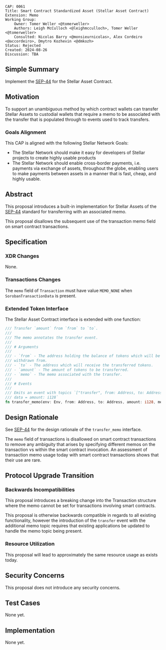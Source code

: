 ```
CAP: 0061
Title: Smart Contract Standardized Asset (Stellar Asset Contract) Extension: Memo
Working Group:
    Owner: Tomer Weller <@tomerweller>
    Authors: Leigh McCulloch <@leighmcculloch>, Tomer Weller <@tomerweller>
    Consulted: Nicolas Barry <@monsieurnicolas>, Alex Cordeiro <@accordeiro>, Dmytro Kozhevin <@dmkozh>
Status: Rejected
Created: 2024-08-26
Discussion: TBA
```

## Simple Summary

Implement the [SEP-44] for the Stellar Asset Contract.

## Motivation

To support an unambiguous method by which contract wallets can transfer Stellar Assets to custodial wallets that require
a memo to be associated with the transfer that is populated through to events used to track transfers.

### Goals Alignment

This CAP is aligned with the following Stellar Network Goals:

- The Stellar Network should make it easy for developers of Stellar projects to create highly usable products
- The Stellar Network should enable cross-border payments, i.e. payments via exchange of assets, throughout the globe,
  enabling users to make payments between assets in a manner that is fast, cheap, and highly usable.

## Abstract

This proposal introduces a built-in implementation for Stellar Assets of the [SEP-44] standard for transferring with
an associated memo.

This proposal disallows the subsequent use of the transaction memo field on smart contract transactions.

## Specification

### XDR Changes

None.

### Transactions Changes

The `memo` field of `Transaction` must have value `MEMO_NONE` when `SorobanTransactionData` is present.

### Extended Token Interface

The Stellar Asset Contract interface is extended with one function:

```rust
/// Transfer `amount` from `from` to `to`.
///
/// The memo annotates the transfer event.
///
/// # Arguments
///
/// - `from` - The address holding the balance of tokens which will be
/// withdrawn from.
/// - `to` - The address which will receive the transferred tokens.
/// - `amount` - The amount of tokens to be transferred.
/// - `memo` - The memo associated with the transfer.
///
/// # Events
///
/// Emits an event with topics `["transfer", from: Address, to: Address, sep0011_asset: String, memo: u64],
/// data = amount: i128`
fn transfer_memo(env: Env, from: Address, to: Address, amount: i128, memo: u64);
```

## Design Rationale

See [SEP-44] for the design rationale of the `transfer_memo` interface.

The `memo` field of transactions is disallowed on smart contract transactions to remove any ambiguity that arises by
specifying different memos on the transaction vs within the smart contract invocation. An assessment of transaction memo
usage today with smart contract transactions shows that their use are rare.

## Protocol Upgrade Transition

### Backwards Incompatibilities

This proposal introduces a breaking change into the Transaction structure where the memo cannot be set for transactions
involving smart contracts.

This proposal is otherwise backwards compatible in regards to all existing functionality, however the introduction of
the `transfer` event with the additional memo topic requires that existing applications be updated to handle the memo
topic being present.

### Resource Utilization

This proposal will lead to approximately the same resource usage as exists today.

## Security Concerns

This proposal does not introduce any security concerns.

## Test Cases

None yet.

## Implementation

None yet.

[SEP-44]: ../ecosystem/SEP-44.md
